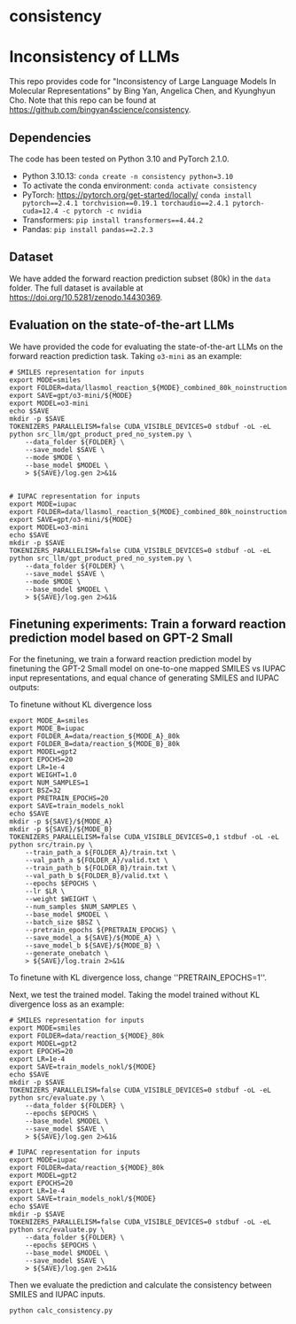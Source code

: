 # consistency

# Inconsistency of LLMs

This repo provides code for "Inconsistency of Large Language Models In Molecular Representations" by Bing Yan, Angelica Chen, and Kyunghyun Cho. Note that this repo can be found at https://github.com/bingyan4science/consistency.

## Dependencies

The code has been tested on Python 3.10 and PyTorch 2.1.0.

* Python 3.10.13: `conda create -n consistency python=3.10`
* To activate the conda environment: `conda activate consistency`
* PyTorch: https://pytorch.org/get-started/locally/ `conda install pytorch==2.4.1 torchvision==0.19.1 torchaudio==2.4.1 pytorch-cuda=12.4 -c pytorch -c nvidia`
* Transformers: `pip install transformers==4.44.2`
* Pandas: `pip install pandas==2.2.3`

## Dataset

We have added the forward reaction prediction subset (80k) in the `data` folder. The full dataset is available at https://doi.org/10.5281/zenodo.14430369.

## Evaluation on the state-of-the-art LLMs

We have provided the code for evaluating the state-of-the-art LLMs on the forward reaction prediction task. Taking `o3-mini` as an example:

```
# SMILES representation for inputs
export MODE=smiles
export FOLDER=data/llasmol_reaction_${MODE}_combined_80k_noinstruction
export SAVE=gpt/o3-mini/${MODE}
export MODEL=o3-mini
echo $SAVE
mkdir -p $SAVE
TOKENIZERS_PARALLELISM=false CUDA_VISIBLE_DEVICES=0 stdbuf -oL -eL python src_llm/gpt_product_pred_no_system.py \
    --data_folder ${FOLDER} \
    --save_model $SAVE \
    --mode $MODE \
    --base_model $MODEL \
    > ${SAVE}/log.gen 2>&1&


# IUPAC representation for inputs
export MODE=iupac
export FOLDER=data/llasmol_reaction_${MODE}_combined_80k_noinstruction
export SAVE=gpt/o3-mini/${MODE}
export MODEL=o3-mini
echo $SAVE
mkdir -p $SAVE
TOKENIZERS_PARALLELISM=false CUDA_VISIBLE_DEVICES=0 stdbuf -oL -eL python src_llm/gpt_product_pred_no_system.py \
    --data_folder ${FOLDER} \
    --save_model $SAVE \
    --mode $MODE \
    --base_model $MODEL \
    > ${SAVE}/log.gen 2>&1&
```

## Finetuning experiments: Train a forward reaction prediction model based on GPT-2 Small

For the finetuning, we train a forward reaction prediction model by finetuning the GPT-2 Small model on one-to-one mapped SMILES vs IUPAC input representations, and equal chance of generating SMILES and IUPAC outputs:

To finetune without KL divergence loss
```
export MODE_A=smiles
export MODE_B=iupac
export FOLDER_A=data/reaction_${MODE_A}_80k
export FOLDER_B=data/reaction_${MODE_B}_80k
export MODEL=gpt2
export EPOCHS=20
export LR=1e-4
export WEIGHT=1.0
export NUM_SAMPLES=1
export BSZ=32
export PRETRAIN_EPOCHS=20
export SAVE=train_models_nokl
echo $SAVE
mkdir -p ${SAVE}/${MODE_A}
mkdir -p ${SAVE}/${MODE_B}
TOKENIZERS_PARALLELISM=false CUDA_VISIBLE_DEVICES=0,1 stdbuf -oL -eL python src/train.py \
    --train_path_a ${FOLDER_A}/train.txt \
    --val_path_a ${FOLDER_A}/valid.txt \
    --train_path_b ${FOLDER_B}/train.txt \
    --val_path_b ${FOLDER_B}/valid.txt \
    --epochs $EPOCHS \
    --lr $LR \
    --weight $WEIGHT \
    --num_samples $NUM_SAMPLES \
    --base_model $MODEL \
    --batch_size $BSZ \
    --pretrain_epochs ${PRETRAIN_EPOCHS} \
    --save_model_a ${SAVE}/${MODE_A} \
    --save_model_b ${SAVE}/${MODE_B} \
    --generate_onebatch \
    > ${SAVE}/log.train 2>&1&

```
To finetune with KL divergence loss, change ''PRETRAIN_EPOCHS=1''.

Next, we test the trained model.
Taking the model trained without KL divergence loss as an example:
```
# SMILES representation for inputs
export MODE=smiles
export FOLDER=data/reaction_${MODE}_80k
export MODEL=gpt2
export EPOCHS=20
export LR=1e-4
export SAVE=train_models_nokl/${MODE}
echo $SAVE
mkdir -p $SAVE
TOKENIZERS_PARALLELISM=false CUDA_VISIBLE_DEVICES=0 stdbuf -oL -eL python src/evaluate.py \
    --data_folder ${FOLDER} \
    --epochs $EPOCHS \
    --base_model $MODEL \
    --save_model $SAVE \
    > ${SAVE}/log.gen 2>&1&

# IUPAC representation for inputs
export MODE=iupac
export FOLDER=data/reaction_${MODE}_80k
export MODEL=gpt2
export EPOCHS=20
export LR=1e-4
export SAVE=train_models_nokl/${MODE}
echo $SAVE
mkdir -p $SAVE
TOKENIZERS_PARALLELISM=false CUDA_VISIBLE_DEVICES=0 stdbuf -oL -eL python src/evaluate.py \
    --data_folder ${FOLDER} \
    --epochs $EPOCHS \
    --base_model $MODEL \
    --save_model $SAVE \
    > ${SAVE}/log.gen 2>&1&
```

Then we evaluate the prediction and calculate the consistency between SMILES and IUPAC inputs.

```
python calc_consistency.py
```
